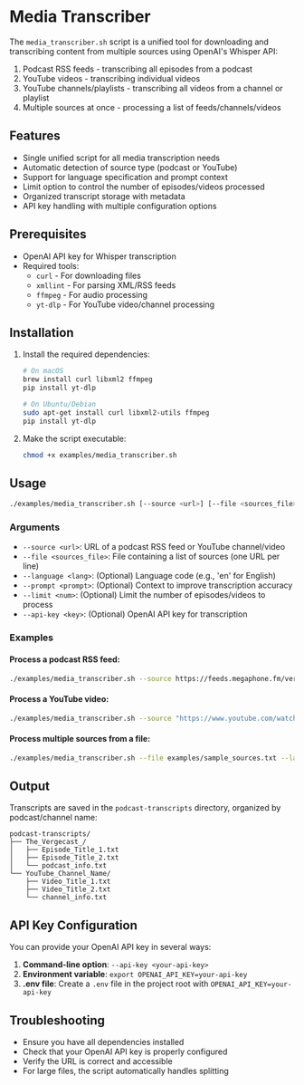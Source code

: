 # Media Transcriber

The `media_transcriber.sh` script is a unified tool for downloading and transcribing content from multiple sources using OpenAI's Whisper API:

1. Podcast RSS feeds - transcribing all episodes from a podcast
2. YouTube videos - transcribing individual videos
3. YouTube channels/playlists - transcribing all videos from a channel or playlist
4. Multiple sources at once - processing a list of feeds/channels/videos

## Features

- Single unified script for all media transcription needs
- Automatic detection of source type (podcast or YouTube)
- Support for language specification and prompt context
- Limit option to control the number of episodes/videos processed
- Organized transcript storage with metadata
- API key handling with multiple configuration options

## Prerequisites

- OpenAI API key for Whisper transcription
- Required tools:
  - `curl` - For downloading files
  - `xmllint` - For parsing XML/RSS feeds
  - `ffmpeg` - For audio processing
  - `yt-dlp` - For YouTube video/channel processing

## Installation

1. Install the required dependencies:

   ```bash
   # On macOS
   brew install curl libxml2 ffmpeg
   pip install yt-dlp
   
   # On Ubuntu/Debian
   sudo apt-get install curl libxml2-utils ffmpeg
   pip install yt-dlp
   ```

2. Make the script executable:

   ```bash
   chmod +x examples/media_transcriber.sh
   ```

## Usage

```bash
./examples/media_transcriber.sh [--source <url>] [--file <sources_file>] [--language <lang>] [--prompt <prompt>] [--limit <num>] [--api-key <key>]
```

### Arguments

- `--source <url>`: URL of a podcast RSS feed or YouTube channel/video
- `--file <sources_file>`: File containing a list of sources (one URL per line)
- `--language <lang>`: (Optional) Language code (e.g., 'en' for English)
- `--prompt <prompt>`: (Optional) Context to improve transcription accuracy
- `--limit <num>`: (Optional) Limit the number of episodes/videos to process
- `--api-key <key>`: (Optional) OpenAI API key for transcription

### Examples

#### Process a podcast RSS feed:

```bash
./examples/media_transcriber.sh --source https://feeds.megaphone.fm/vergecast --language en --prompt "Tech news podcast" --limit 5
```

#### Process a YouTube video:

```bash
./examples/media_transcriber.sh --source "https://www.youtube.com/watch?v=example" --language en
```

#### Process multiple sources from a file:

```bash
./examples/media_transcriber.sh --file examples/sample_sources.txt --language en --limit 3
```

## Output

Transcripts are saved in the `podcast-transcripts` directory, organized by podcast/channel name:

```
podcast-transcripts/
├── The_Vergecast_/
│   ├── Episode_Title_1.txt
│   ├── Episode_Title_2.txt
│   └── podcast_info.txt
└── YouTube_Channel_Name/
    ├── Video_Title_1.txt
    ├── Video_Title_2.txt
    └── channel_info.txt
```

## API Key Configuration

You can provide your OpenAI API key in several ways:

1. **Command-line option**: `--api-key <your-api-key>`
2. **Environment variable**: `export OPENAI_API_KEY=your-api-key`
3. **.env file**: Create a `.env` file in the project root with `OPENAI_API_KEY=your-api-key`

## Troubleshooting

- Ensure you have all dependencies installed
- Check that your OpenAI API key is properly configured
- Verify the URL is correct and accessible
- For large files, the script automatically handles splitting
